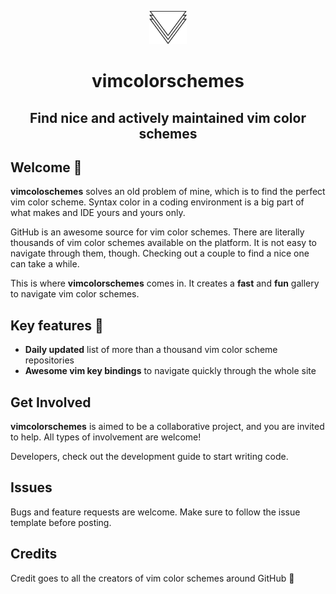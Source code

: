 <p align="center">
  <img alt="vimcolorschemes" src="src/images/logo.svg" width="60" />
</p>
<h1 align="center" style="border:none">
  vimcolorschemes
</h1>
<h2 align="center" style="border:none">
  Find nice and actively maintained vim color schemes
</h2>



## Welcome 🎉

**vimcoloschemes** solves an old problem of mine, which is to find the perfect vim color scheme. Syntax color in a coding environment is a big part of what makes and IDE yours and yours only.

GitHub is an awesome source for vim color schemes. There are literally thousands of vim color schemes available on the platform. It is not easy to navigate through them, though. Checking out a couple to find a nice one can take a while.

This is where **vimcolorschemes** comes in. It creates a **fast** and **fun** gallery to navigate vim color schemes.

## Key features 🚀

- **Daily updated** list of more than a thousand vim color scheme repositories
- **Awesome vim key bindings** to navigate quickly through the whole site

## Get Involved

**vimcolorschemes** is aimed to be a collaborative project, and you are invited to help. All types of involvement are welcome!

Developers, check out the development guide to start writing code.

## Issues

Bugs and feature requests are welcome. Make sure to follow the issue template before posting.

## Credits

Credit goes to all the creators of vim color schemes around GitHub 🎉
